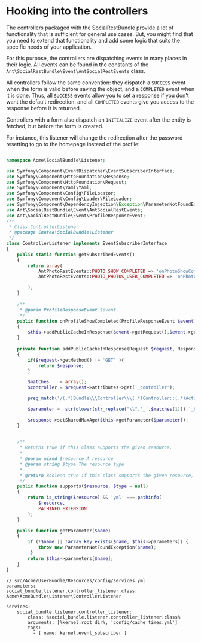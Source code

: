 Hooking into the controllers
============================

The controllers packaged with the SocialRestBundle provide a lot of
functionality that is sufficient for general use cases. But, you might find
that you need to extend that functionality and add some logic that suits the
specific needs of your application.

For this purpose, the controllers are dispatching events in many places in
their logic. All events can be found in the constants of the
`Ant\SocialRestBundle\Event\AntSocialRestEvents` class.

All controllers follow the same convention: they dispatch a `SUCCESS` event
when the form is valid before saving the object, and a `COMPLETED` event when
it is done. Thus, all `SUCCESS` events allow you to set a response if you
don't want the default redirection. and all `COMPLETED` events give you access
to the response before it is returned.

Controllers with a form also dispatch an `INITIALIZE` event after the entity is
fetched, but before the form is created.

For instance, this listener will change the redirection after the password
resetting to go to the homepage instead of the profile:

```php

namespace Acme\SocialBundle\Listener;

use Symfony\Component\EventDispatcher\EventSubscriberInterface;
use Symfony\Component\HttpFoundation\Response;
use Symfony\Component\HttpFoundation\Request;
use Symfony\Component\Yaml\Yaml;
use Symfony\Component\Config\FileLocator;
use Symfony\Component\Config\Loader\FileLoader;
use Symfony\Component\DependencyInjection\Exception\ParameterNotFoundException;
use Ant\SocialRestBundle\Event\AntSocialRestEvents;
use Ant\SocialRestBundle\Event\ProfileResponseEvent;
/**
 * Class ControllerListener
 * @package Chatea\SocialBundle\Listener
 */
class ControllerListener implements EventSubscriberInterface
{
    public static function getSubscribedEvents()
    {
        return array(
            AntPhotoRestEvents::PHOTO_SHOW_COMPLETED => 'onPhotoShowCompleted',
            AntPhotoRestEvents::PHOTO_PHOTOS_USER_COMPLETED => 'onPhotoUserCompleted'

        );
    }
    
    /**
     * @param ProfileResponseEvent $event
     */
    public function onProfileShowCompleted(ProfileResponseEvent $event)
    {
        $this->addPublicCacheInResponse($event->getRequest(),$event->getResponse());
    }
    
    private function addPublicCacheInResponse(Request $request, Response $response)
    {
        if($request->getMethod() != 'GET' ){
            return $response;
        }

        $matches    = array();
        $controller = $request->attributes->get('_controller');

        preg_match('/(.*)Bundle\\\Controller\\\(.*)Controller::(.*)Action/', $controller, $matches);

        $parameter =  strtolower(str_replace("\\",'_',$matches[1])).'_bundle'.'.' .strtolower($matches[2]).'_controller' .'.'.strtolower($matches[3]);

        $response->setSharedMaxAge($this->getParameter($parameter));
    }

   
    /**
     * Returns true if this class supports the given resource.
     *
     * @param mixed $resource A resource
     * @param string $type The resource type
     *
     * @return Boolean true if this class supports the given resource, false otherwise
     */
    public function supports($resource, $type = null)
    {
        return is_string($resource) && 'yml' === pathinfo(
            $resource,
            PATHINFO_EXTENSION
        );
    }

    public function getParameter($name)
    {
        if (!$name || !array_key_exists($name, $this->parameters)) {
            throw new ParameterNotFoundException($name);
         }
        return $this->parameters[$name];
    }
}

```


```
// src/Acme/UserBundle/Resources/config/services.yml
parameters:
social_bundle.listener.controller_listener.class: Acme\AcmeBundle\Listener\ControllerListener

services:
    social_bundle.listener.controller_listener:
        class: %social_bundle.listener.controller_listener.class%
        arguments: [%kernel.root_dir%, 'config/cache_times.yml']
        tags:
          - { name: kernel.event_subscriber }
```
